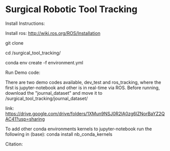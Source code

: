 # Surgical Robotic Tool Tracking 

Install Instructions:

Install ros: http://wiki.ros.org/ROS/Installation

git clone

cd <root-directory>/surgical_tool_tracking/
    
conda env create -f environment.yml
    

Run Demo code:
    
There are two demo codes available, dev_test and ros_tracking, where the first is jupyter-notebook and other is in real-time via ROS. Before running, download the "journal_dataset" and move it to <root-directory>/surgical_tool_tracking/journal_dataset/

link: https://drive.google.com/drive/folders/1XMun9NSJ0R2lA0zg6lZNorBaYZ2QAC41?usp=sharing
    
To add other conda environments kernels to jupyter-notebook run the following in (base):
    conda install nb_conda_kernels
    
    
Citation:
